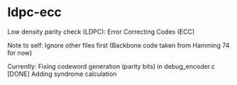 # ldpc-ecc
Low density parity check (LDPC): Error Correcting Codes (ECC)

Note to self: 
Ignore other files first (Backbone code taken from Hamming 74 for now)

Currently: 
Fixing codeword generation (parity bits) in debug_encoder.c  [DONE]
Adding syndrome calculation
